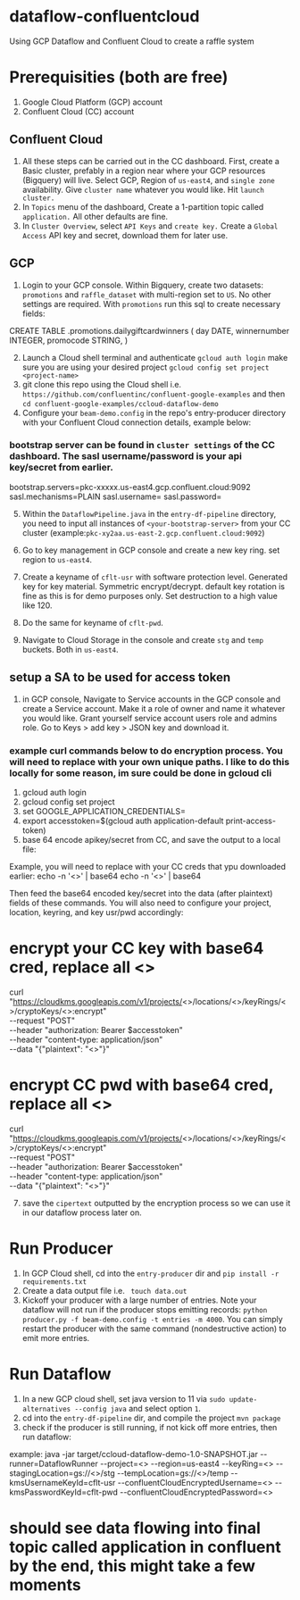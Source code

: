 # dataflow-confluentcloud
Using GCP Dataflow and Confluent Cloud to create a raffle system 

# Prerequisities (both are free)
1. Google Cloud Platform (GCP) account 
2. Confluent Cloud (CC) account 

## Confluent Cloud 
1. All these steps can be carried out in the CC dashboard. First, create a Basic cluster, prefably in a region near where your GCP resources (Bigquery) will live. Select GCP, Region of `us-east4`, and `single zone` availability. Give `cluster name` whatever you would like. Hit `launch cluster.`
2. In `Topics` menu of the dashboard, Create a 1-partition topic called `application.` All other defaults are fine.
3. In `Cluster Overview`, select `API Keys` and `create key.` Create a `Global Access` API key and secret, download them for later use. 

## GCP 
1. Login to your GCP console. Within Bigquery, create two datasets: `promotions` and `raffle_dataset` with multi-region set to `US`. No other settings are required. With `promotions` run this sql to create necessary fields: 

CREATE TABLE <your project>.promotions.dailygiftcardwinners (
  day DATE,
  winnernumber INTEGER,
  promocode STRING,
)

2. Launch a Cloud shell terminal and authenticate `gcloud auth login` make sure you are using your desired project `gcloud config set project <project-name>`
3. git clone this repo using the Cloud shell i.e. `https://github.com/confluentinc/confluent-google-examples` and then `cd confluent-google-examples/ccloud-dataflow-demo`
4. Configure your `beam-demo.config` in the repo's entry-producer directory with your Confluent Cloud connection details, example below:

### bootstrap server can be found in `cluster settings` of the CC dashboard. The sasl username/password is your api key/secret from earlier. 
bootstrap.servers=pkc-xxxxx.us-east4.gcp.confluent.cloud:9092 
sasl.mechanisms=PLAIN
sasl.username=
sasl.password=

5. Within the `DataflowPipeline.java` in the `entry-df-pipeline` directory, you need to input all instances of `<your-bootstrap-server>` from your CC cluster (example:`pkc-xy2aa.us-east-2.gcp.confluent.cloud:9092`)

6. Go to key management in GCP console and create a new key ring. set region to `us-east4`. 
7. Create a keyname of `cflt-usr` with software protection level. Generated key for key material. Symmetric encrypt/decrypt. default key rotation is fine as this is for demo purposes only. Set destruction to a high value like 120. 
8. Do the same for keyname of `cflt-pwd`. 
10. Navigate to Cloud Storage in the console and create `stg` and `temp` buckets. Both in `us-east4`. 

## setup a SA to be used for access token 
1. in GCP console, Navigate to Service accounts in the GCP console and create a Service account. Make it a role of owner and name it whatever you would like. Grant yourself service account users role and admins role. Go to Keys > add key > JSON key and download it. 

### example curl commands below to do encryption process. You will need to replace with your own unique paths. I like to do this locally for some reason, im sure could be done in gcloud cli  
1. gcloud auth login
2. gcloud config set project <project-name>
3. set GOOGLE_APPLICATION_CREDENTIALS=<path-to-creds>
4. export accesstoken=$(gcloud auth application-default print-access-token)
6. base 64 encode apikey/secret from CC, and save the output to a local file: 

Example, you will need to replace with your CC creds that ypu downloaded earlier:
echo -n '<>' | base64
echo -n '<>' | base64

Then feed the base64 encoded key/secret into the data (after plaintext) fields of these commands. You will also need to configure your project, location, keyring, and key usr/pwd accordingly: 

# encrypt your CC key with base64 cred, replace all <>
curl "https://cloudkms.googleapis.com/v1/projects/<>/locations/<>/keyRings/<>/cryptoKeys/<>:encrypt" \
--request "POST" \
--header "authorization: Bearer $accesstoken" \
--header "content-type: application/json" \
--data "{\"plaintext\": \"<>\"}"

# encrypt CC pwd with base64 cred, replace all <>
curl "https://cloudkms.googleapis.com/v1/projects/<>/locations/<>/keyRings/<>/cryptoKeys/<>:encrypt" \
--request "POST" \
--header "authorization: Bearer $accesstoken" \
--header "content-type: application/json" \
--data "{\"plaintext\": \"<>\"}"

7. save the `cipertext` outputted by the encryption process so we can use it in our dataflow process later on. 

# Run Producer
1. In GCP Cloud shell, cd into the `entry-producer` dir and `pip install -r requirements.txt` 
2. Create a data output file i.e. ` touch data.out` 
3. Kickoff your producer with a large number of entries. Note your dataflow will not run if the producer stops emitting records: `python producer.py -f beam-demo.config -t entries -m 4000`. You can simply restart the producer with the same command (nondestructive action) to emit more entries. 

# Run Dataflow 
1. In a new GCP cloud shell, set java version to 11 via `sudo update-alternatives --config java` and select option `1`. 
2. cd into the `entry-df-pipeline` dir, and compile the project `mvn package` 
3. check if the producer is still running, if not kick off more entries, then run dataflow:

example: 
java -jar target/ccloud-dataflow-demo-1.0-SNAPSHOT.jar --runner=DataflowRunner --project=<> --region=us-east4 --keyRing=<> --stagingLocation=gs://<>/stg --tempLocation=gs://<>/temp --kmsUsernameKeyId=cflt-usr --confluentCloudEncryptedUsername=<> --kmsPasswordKeyId=cflt-pwd --confluentCloudEncryptedPassword=<>

# should see data flowing into final topic called application in confluent by the end, this might take a few moments 








